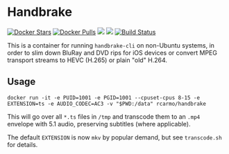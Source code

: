 # Handbrake

[![Docker Stars](https://img.shields.io/docker/stars/rcarmo/handbrake.svg)](https://hub.docker.com/r/rcarmo/handbrake)
[![Docker Pulls](https://img.shields.io/docker/pulls/rcarmo/handbrake.svg)](https://hub.docker.com/r/rcarmo/handbrake)
[![](https://images.microbadger.com/badges/image/rcarmo/handbrake.svg)](https://microbadger.com/images/rcarmo/handbrake "Get your own image badge on microbadger.com")
[![](https://images.microbadger.com/badges/version/rcarmo/handbrake.svg)](https://microbadger.com/images/rcarmo/handbrake "Get your own version badge on microbadger.com")
[![Build Status](https://travis-ci.org/rcarmo/docker-handbrake.svg?branch=master)](https://travis-ci.org/rcarmo/docker-handbrake)

This is a container for running `handbrake-cli` on non-Ubuntu systems, in order to slim down BluRay and DVD rips for iOS devices or convert MPEG transport streams to HEVC (H.265) or plain "old" H.264.


## Usage

```
docker run -it -e PUID=1001 -e PGID=1001 --cpuset-cpus 8-15 -e EXTENSION=ts -e AUDIO_CODEC=AC3 -v "$PWD:/data" rcarmo/handbrake
```

This will go over all `*.ts` files in `/tmp` and transcode them to an `.mp4` envelope with 5.1 audio, preserving subtitles (where applicable). 

The default `EXTENSION` is now `mkv` by popular demand, but see `transcode.sh` for details.
